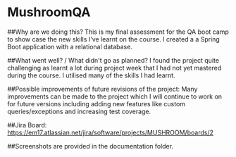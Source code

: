 # MushroomQA
	
##Why are we doing this?
This is my final assessment for the QA boot camp to show case the new skills I've learnt on the course. I created a a Spring Boot application with a relational database.
	
##What went well? / What didn't go as planned?
I found the project quite challenging as learnt a lot during project week that I had not yet mastered during the course. I utilised many of the skills I had learnt.
	
##Possible improvements of future revisions of the project:
Many improvements can be made to the project which I will continue to work on for future versions including adding new features like custom queries/exceptions and increasing test coverage.
	
##Jira Board:
https://em17.atlassian.net/jira/software/projects/MUSHROOM/boards/2

##Screenshots are provided in the documentation folder.
